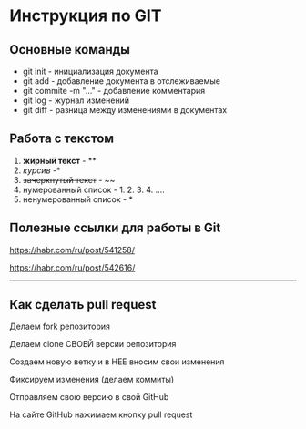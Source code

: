 # Инструкция по GIT #

## Основные команды ##

* git init - инициализация документа
* git add - добавление документа в отслеживаемые
* git commite -m "..." - добавление комментария
* git log - журнал изменений
* git diff - разница между изменениями в документах

## Работа с текстом ##

1. **жирный текст** - **
2. *курсив* -*
3. ~~зачеркнутый текст~~ - ~~  
4. нумерованный список - 1. 2. 3. 4. ....
5. ненумерованный список - *

## Полезные ссылки для работы в Git ##

<https://habr.com/ru/post/541258/>

<https://habr.com/ru/post/542616/>

___

## Как сделать pull request ##

Делаем fork репозитория

Делаем clone СВОЕЙ версии репозитория

Создаем новую ветку и в НЕЕ вносим свои изменения

Фиксируем изменения (делаем коммиты)

Отправляем свою версию в свой GitHub

На сайте GitHub нажимаем кнопку pull request
